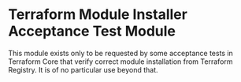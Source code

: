# Terraform Module Installer Acceptance Test Module

This module exists only to be requested by some acceptance tests in Terraform
Core that verify correct module installation from Terraform Registry.
It is of no particular use beyond that.
